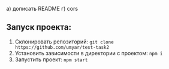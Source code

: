 а) дописать README
г) cors

## Запуск проекта:

1) Склонировать репозиторий:
`git clone https://github.com/umyar/test-task2`
2) Установить зависимости в директории с проектом: `npm i`
3) Запустить проект: `npm start`

